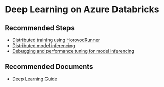 <properties
	pageTitle="Deep Learning on Azure Databricks"
	description="Deep Learning on Azure Databricks"
	service="microsoft.databricks"
	resource="workspaces"
	authors="mspreshah"
	ms.author="preshah"
	displayOrder="12"
	selfHelpType="resource"
	supportTopicIds="32677686"
	resourceTags=""
	productPesIds="16432"
	cloudEnvironments="public, fairfax, usnat, ussec"
	articleId="65774271-0c8c-41c1-901d-9f54035623f1"
	ownershipId="AzureData_AzureDatabricks"
/>

# Deep Learning on Azure Databricks    

## **Recommended Steps**  

* [Distributed training using HorovodRunner](https://docs.azuredatabricks.net/applications/deep-learning/distributed-training/horovod-runner.html)
* [Distributed model inferencing](https://docs.azuredatabricks.net/applications/deep-learning/inference/model-inference.html)    
* [Debugging and performance tuning for model inferencing](https://docs.azuredatabricks.net/applications/deep-learning/index.html#model-inference)   


## **Recommended Documents**

* [Deep Learning Guide](https://docs.azuredatabricks.net/applications/deep-learning/index.html)
